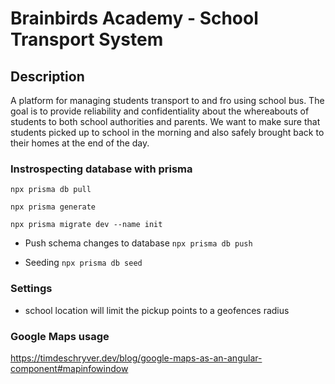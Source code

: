 # Brainbirds Academy - School Transport System

## Description
A platform for managing students transport to and fro using school bus. 
The goal is to provide reliability and confidentiality about the whereabouts of students to both school authorities and parents.
We want to make sure that students picked up to school in the morning and also safely brought back to their homes at the end of the day.


### Instrospecting database with prisma
```npx prisma db pull```

```npx prisma generate```

```npx prisma migrate dev --name init```

* Push schema changes to database
  ```npx prisma db push```

* Seeding 
  ```npx prisma db seed```


###  Settings
* school location  will limit the pickup points to a geofences radius

### Google Maps usage
https://timdeschryver.dev/blog/google-maps-as-an-angular-component#mapinfowindow
